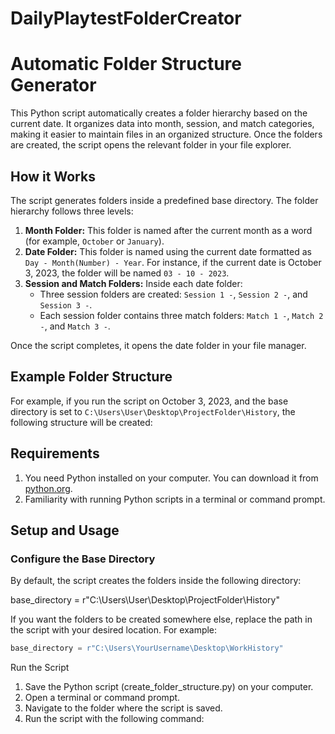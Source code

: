 # DailyPlaytestFolderCreator

# Automatic Folder Structure Generator

This Python script automatically creates a folder hierarchy based on the current date. It organizes data into month, session, and match categories, making it easier to maintain files in an organized structure. Once the folders are created, the script opens the relevant folder in your file explorer.

## How it Works

The script generates folders inside a predefined base directory. The folder hierarchy follows three levels:

1. **Month Folder:** This folder is named after the current month as a word (for example, `October` or `January`).
2. **Date Folder:** This folder is named using the current date formatted as `Day - Month(Number) - Year`. For instance, if the current date is October 3, 2023, the folder will be named `03 - 10 - 2023`. 
3. **Session and Match Folders:** Inside each date folder:
   - Three session folders are created: `Session 1 -`, `Session 2 -`, and `Session 3 -`.
   - Each session folder contains three match folders: `Match 1 -`, `Match 2 -`, and `Match 3 -`.

Once the script completes, it opens the date folder in your file manager.

## Example Folder Structure

For example, if you run the script on October 3, 2023, and the base directory is set to `C:\Users\User\Desktop\ProjectFolder\History`, the following structure will be created:



## Requirements

1. You need Python installed on your computer. You can download it from [python.org](https://www.python.org/).
2. Familiarity with running Python scripts in a terminal or command prompt.

## Setup and Usage

### Configure the Base Directory

By default, the script creates the folders inside the following directory:

base_directory = r"C:\Users\User\Desktop\ProjectFolder\History"

If you want the folders to be created somewhere else, replace the path in the script with your desired location. For example:
```python
base_directory = r"C:\Users\YourUsername\Desktop\WorkHistory"
``` 
Run the Script
1. Save the Python script (create_folder_structure.py) on your computer.
2. Open a terminal or command prompt.
3. Navigate to the folder where the script is saved.
4. Run the script with the following command:
